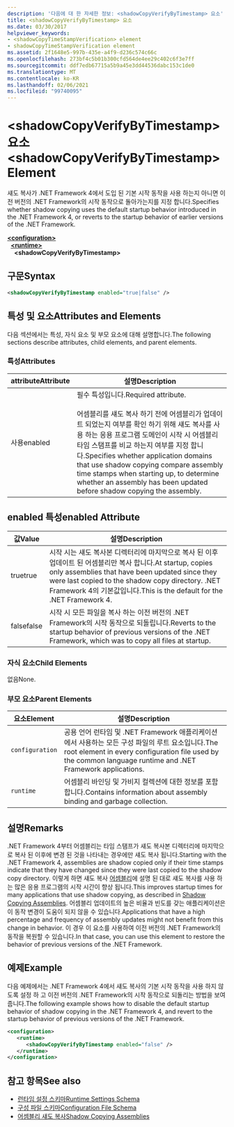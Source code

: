 ```yaml
---
description: '다음에 대 한 자세한 정보: <shadowCopyVerifyByTimestamp> 요소'
title: <shadowCopyVerifyByTimestamp> 요소
ms.date: 03/30/2017
helpviewer_keywords:
- <shadowCopyTimeStampVerification> element
- shadowCopyTimeStampVerification element
ms.assetid: 2f1648e5-997b-435e-a4f9-d236c574c66c
ms.openlocfilehash: 273bf4c5b01b300cfd564de4ee29c402c6f3e7ff
ms.sourcegitcommit: ddf7edb67715a5b9a45e3dd44536dabc153c1de0
ms.translationtype: MT
ms.contentlocale: ko-KR
ms.lasthandoff: 02/06/2021
ms.locfileid: "99740095"
---
```

# <a name="shadowcopyverifybytimestamp-element"></a><span data-ttu-id="3557c-103">\<shadowCopyVerifyByTimestamp> 요소</span><span class="sxs-lookup"><span data-stu-id="3557c-103">\<shadowCopyVerifyByTimestamp> Element</span></span>

<span data-ttu-id="3557c-104">섀도 복사가 .NET Framework 4에서 도입 된 기본 시작 동작을 사용 하는지 아니면 이전 버전의 .NET Framework의 시작 동작으로 돌아가는지를 지정 합니다.</span><span class="sxs-lookup"><span data-stu-id="3557c-104">Specifies whether shadow copying uses the default startup behavior introduced in the .NET Framework 4, or reverts to the startup behavior of earlier versions of the .NET Framework.</span></span>  
  
[**\<configuration>**](../configuration-element.md)\
&nbsp;&nbsp;[**\<runtime>**](runtime-element.md)\
&nbsp;&nbsp;&nbsp;&nbsp;**\<shadowCopyVerifyByTimestamp>**  
  
## <a name="syntax"></a><span data-ttu-id="3557c-105">구문</span><span class="sxs-lookup"><span data-stu-id="3557c-105">Syntax</span></span>  
  
```xml  
<shadowCopyVerifyByTimestamp enabled="true|false" />  
```  
  
## <a name="attributes-and-elements"></a><span data-ttu-id="3557c-106">특성 및 요소</span><span class="sxs-lookup"><span data-stu-id="3557c-106">Attributes and Elements</span></span>  

 <span data-ttu-id="3557c-107">다음 섹션에서는 특성, 자식 요소 및 부모 요소에 대해 설명합니다.</span><span class="sxs-lookup"><span data-stu-id="3557c-107">The following sections describe attributes, child elements, and parent elements.</span></span>  
  
### <a name="attributes"></a><span data-ttu-id="3557c-108">특성</span><span class="sxs-lookup"><span data-stu-id="3557c-108">Attributes</span></span>  
  
|<span data-ttu-id="3557c-109">attribute</span><span class="sxs-lookup"><span data-stu-id="3557c-109">Attribute</span></span>|<span data-ttu-id="3557c-110">설명</span><span class="sxs-lookup"><span data-stu-id="3557c-110">Description</span></span>|  
|---------------|-----------------|  
|<span data-ttu-id="3557c-111">사용</span><span class="sxs-lookup"><span data-stu-id="3557c-111">enabled</span></span>|<span data-ttu-id="3557c-112">필수 특성입니다.</span><span class="sxs-lookup"><span data-stu-id="3557c-112">Required attribute.</span></span><br /><br /> <span data-ttu-id="3557c-113">어셈블리를 섀도 복사 하기 전에 어셈블리가 업데이트 되었는지 여부를 확인 하기 위해 섀도 복사를 사용 하는 응용 프로그램 도메인이 시작 시 어셈블리 타임 스탬프를 비교 하는지 여부를 지정 합니다.</span><span class="sxs-lookup"><span data-stu-id="3557c-113">Specifies whether application domains that use shadow copying compare assembly time stamps when starting up, to determine whether an assembly has been updated before shadow copying the assembly.</span></span>|  
  
## <a name="enabled-attribute"></a><span data-ttu-id="3557c-114">enabled 특성</span><span class="sxs-lookup"><span data-stu-id="3557c-114">enabled Attribute</span></span>  
  
|<span data-ttu-id="3557c-115">값</span><span class="sxs-lookup"><span data-stu-id="3557c-115">Value</span></span>|<span data-ttu-id="3557c-116">설명</span><span class="sxs-lookup"><span data-stu-id="3557c-116">Description</span></span>|  
|-----------|-----------------|  
|<span data-ttu-id="3557c-117">true</span><span class="sxs-lookup"><span data-stu-id="3557c-117">true</span></span>|<span data-ttu-id="3557c-118">시작 시는 섀도 복사본 디렉터리에 마지막으로 복사 된 이후 업데이트 된 어셈블리만 복사 합니다.</span><span class="sxs-lookup"><span data-stu-id="3557c-118">At startup, copies only assemblies that have been updated since they were last copied to the shadow copy directory.</span></span> <span data-ttu-id="3557c-119">.NET Framework 4의 기본값입니다.</span><span class="sxs-lookup"><span data-stu-id="3557c-119">This is the default for the .NET Framework 4.</span></span>|  
|<span data-ttu-id="3557c-120">false</span><span class="sxs-lookup"><span data-stu-id="3557c-120">false</span></span>|<span data-ttu-id="3557c-121">시작 시 모든 파일을 복사 하는 이전 버전의 .NET Framework의 시작 동작으로 되돌립니다.</span><span class="sxs-lookup"><span data-stu-id="3557c-121">Reverts to the startup behavior of previous versions of the .NET Framework, which was to copy all files at startup.</span></span>|  
  
### <a name="child-elements"></a><span data-ttu-id="3557c-122">자식 요소</span><span class="sxs-lookup"><span data-stu-id="3557c-122">Child Elements</span></span>  

 <span data-ttu-id="3557c-123">없음</span><span class="sxs-lookup"><span data-stu-id="3557c-123">None.</span></span>  
  
### <a name="parent-elements"></a><span data-ttu-id="3557c-124">부모 요소</span><span class="sxs-lookup"><span data-stu-id="3557c-124">Parent Elements</span></span>  
  
|<span data-ttu-id="3557c-125">요소</span><span class="sxs-lookup"><span data-stu-id="3557c-125">Element</span></span>|<span data-ttu-id="3557c-126">설명</span><span class="sxs-lookup"><span data-stu-id="3557c-126">Description</span></span>|  
|-------------|-----------------|  
|`configuration`|<span data-ttu-id="3557c-127">공용 언어 런타임 및 .NET Framework 애플리케이션에서 사용하는 모든 구성 파일의 루트 요소입니다.</span><span class="sxs-lookup"><span data-stu-id="3557c-127">The root element in every configuration file used by the common language runtime and .NET Framework applications.</span></span>|  
|`runtime`|<span data-ttu-id="3557c-128">어셈블리 바인딩 및 가비지 컬렉션에 대한 정보를 포함합니다.</span><span class="sxs-lookup"><span data-stu-id="3557c-128">Contains information about assembly binding and garbage collection.</span></span>|  
  
## <a name="remarks"></a><span data-ttu-id="3557c-129">설명</span><span class="sxs-lookup"><span data-stu-id="3557c-129">Remarks</span></span>  

 <span data-ttu-id="3557c-130">.NET Framework 4부터 어셈블리는 타임 스탬프가 섀도 복사본 디렉터리에 마지막으로 복사 된 이후에 변경 된 것을 나타내는 경우에만 섀도 복사 됩니다.</span><span class="sxs-lookup"><span data-stu-id="3557c-130">Starting with the .NET Framework 4, assemblies are shadow copied only if their time stamps indicate that they have changed since they were last copied to the shadow copy directory.</span></span> <span data-ttu-id="3557c-131">이렇게 하면 섀도 복사 [어셈블리](../../../app-domains/shadow-copy-assemblies.md)에 설명 된 대로 섀도 복사를 사용 하는 많은 응용 프로그램의 시작 시간이 향상 됩니다.</span><span class="sxs-lookup"><span data-stu-id="3557c-131">This improves startup times for many applications that use shadow copying, as described in [Shadow Copying Assemblies](../../../app-domains/shadow-copy-assemblies.md).</span></span> <span data-ttu-id="3557c-132">어셈블리 업데이트의 높은 비율과 빈도를 갖는 애플리케이션은 이 동작 변경이 도움이 되지 않을 수 있습니다.</span><span class="sxs-lookup"><span data-stu-id="3557c-132">Applications that have a high percentage and frequency of assembly updates might not benefit from this change in behavior.</span></span> <span data-ttu-id="3557c-133">이 경우 이 요소를 사용하여 이전 버전의 .NET Framework의 동작을 복원할 수 있습니다.</span><span class="sxs-lookup"><span data-stu-id="3557c-133">In that case, you can use this element to restore the behavior of previous versions of the .NET Framework.</span></span>  
  
## <a name="example"></a><span data-ttu-id="3557c-134">예제</span><span class="sxs-lookup"><span data-stu-id="3557c-134">Example</span></span>  

 <span data-ttu-id="3557c-135">다음 예제에서는 .NET Framework 4에서 섀도 복사의 기본 시작 동작을 사용 하지 않도록 설정 하 고 이전 버전의 .NET Framework의 시작 동작으로 되돌리는 방법을 보여 줍니다.</span><span class="sxs-lookup"><span data-stu-id="3557c-135">The following example shows how to disable the default startup behavior of shadow copying in the .NET Framework 4, and revert to the startup behavior of previous versions of the .NET Framework.</span></span>  
  
```xml  
<configuration>  
   <runtime>  
      <shadowCopyVerifyByTimestamp enabled="false" />  
   </runtime>  
</configuration>  
```  
  
## <a name="see-also"></a><span data-ttu-id="3557c-136">참고 항목</span><span class="sxs-lookup"><span data-stu-id="3557c-136">See also</span></span>

- [<span data-ttu-id="3557c-137">런타임 설정 스키마</span><span class="sxs-lookup"><span data-stu-id="3557c-137">Runtime Settings Schema</span></span>](index.md)
- [<span data-ttu-id="3557c-138">구성 파일 스키마</span><span class="sxs-lookup"><span data-stu-id="3557c-138">Configuration File Schema</span></span>](../index.md)
- [<span data-ttu-id="3557c-139">어셈블리 섀도 복사</span><span class="sxs-lookup"><span data-stu-id="3557c-139">Shadow Copying Assemblies</span></span>](../../../app-domains/shadow-copy-assemblies.md)
